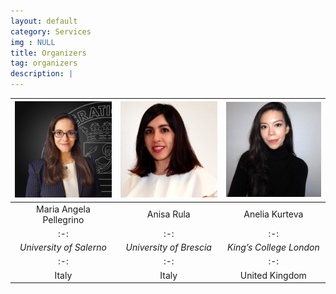 ```yaml
---
layout: default
category: Services
img : NULL
title: Organizers
tag: organizers
description: |
---
```

<div class="center-table" markdown>

|<img class="organizers" src="assets/mariaangela-pellegrino.jpg" width="200">|<img class="organizers" src="assets/anisa-rula.jpeg" width="200">|<img class="organizers" src="assets/anelia-kurteva.jpeg" width="200">|
|:-:|:-:|:-:|
|Maria Angela Pellegrino|Anisa Rula|Anelia Kurteva|
|:-:|:-:|:-:|
|<em>University of Salerno</em>|<em>University of Brescia</em>|<em>King’s College London</em>|
|:-:|:-:|:-:|
|Italy|Italy|United Kingdom|

</div>

